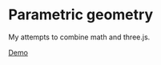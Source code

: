 # Parametric geometry

My attempts to combine math and three.js.

[Demo](https://epodivilov.github.io/parametric-geometry)
